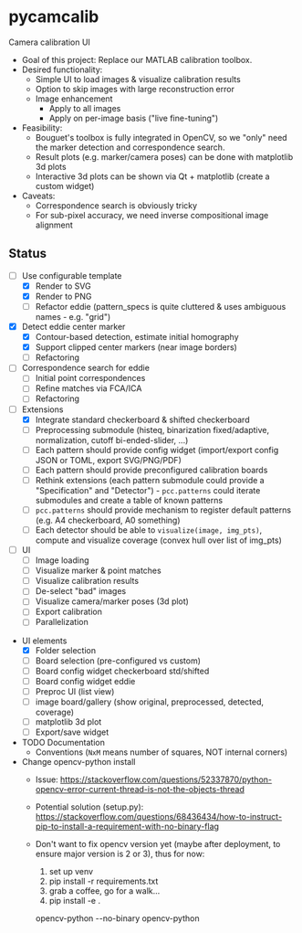# pycamcalib
Camera calibration UI

* Goal of this project: Replace our MATLAB calibration toolbox.
* Desired functionality:
  * Simple UI to load images & visualize calibration results
  * Option to skip images with large reconstruction error
  * Image enhancement
    * Apply to all images
    * Apply on per-image basis ("live fine-tuning")
* Feasibility:
  * Bouguet's toolbox is fully integrated in OpenCV, so we "only" need the marker detection and correspondence search.
  * Result plots (e.g. marker/camera poses) can be done with matplotlib 3d plots
  * Interactive 3d plots can be shown via Qt + matplotlib (create a custom widget)
* Caveats:
  * Correspondence search is obviously tricky
  * For sub-pixel accuracy, we need inverse compositional image alignment

## Status
* [ ] Use configurable template
  * [x] Render to SVG
  * [x] Render to PNG
  * [ ] Refactor eddie (pattern_specs is quite cluttered & uses ambiguous names - e.g. "grid")
* [x] Detect eddie center marker
  * [x] Contour-based detection, estimate initial homography
  * [x] Support clipped center markers (near image borders)
  * [ ] Refactoring
* [ ] Correspondence search for eddie
  * [ ] Initial point correspondences
  * [ ] Refine matches via FCA/ICA
  * [ ] Refactoring
* [ ] Extensions
  * [x] Integrate standard checkerboard & shifted checkerboard
  * [ ] Preprocessing submodule (histeq, binarization fixed/adaptive, normalization, cutoff bi-ended-slider, ...)
  * [ ] Each pattern should provide config widget (import/export config JSON or TOML, export SVG/PNG/PDF)
  * [ ] Each pattern should provide preconfigured calibration boards
  * [ ] Rethink extensions (each pattern submodule could provide a "Specification" and "Detector") - `pcc.patterns` could iterate submodules and create a table of known patterns
  * [ ] `pcc.patterns` should provide mechanism to register default patterns (e.g. A4 checkerboard, A0 something)
  * [ ] Each detector should be able to `visualize(image, img_pts)`, compute and visualize coverage (convex hull over list of img_pts)
* [ ] UI
  * [ ] Image loading
  * [ ] Visualize marker & point matches 
  * [ ] Visualize calibration results
  * [ ] De-select "bad" images
  * [ ] Visualize camera/marker poses (3d plot)
  * [ ] Export calibration
  * [ ] Parallelization
* UI elements
  * [x] Folder selection
  * [ ] Board selection (pre-configured vs custom)
  * [ ] Board config widget checkerboard std/shifted
  * [ ] Board config widget eddie
  * [ ] Preproc UI (list view)
  * [ ] image board/gallery (show original, preprocessed, detected, coverage)
  * [ ] matplotlib 3d plot
  * [ ] Export/save widget
* TODO Documentation
  * Conventions (`NxM` means number of squares, NOT internal corners)
* Change opencv-python install
  * Issue: https://stackoverflow.com/questions/52337870/python-opencv-error-current-thread-is-not-the-objects-thread
  * Potential solution (setup.py): https://stackoverflow.com/questions/68436434/how-to-instruct-pip-to-install-a-requirement-with-no-binary-flag
  * Don't want to fix opencv version yet (maybe after deployment, to ensure major version is 2 or 3), thus for now: 
    1) set up venv
    2) pip install -r requirements.txt
    3) grab a coffee, go for a walk...
    4) pip install -e .
    
    opencv-python --no-binary opencv-python

  
